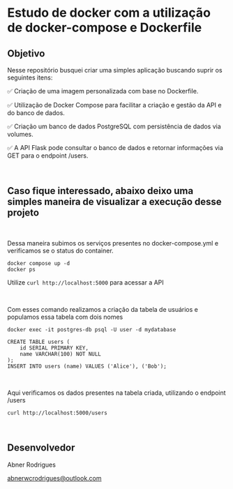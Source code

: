 # Estudo de docker com a utilização de docker-compose e Dockerfile


## Objetivo
Nesse repositório busquei criar uma simples aplicação buscando suprir os seguintes itens:

✅ Criação de uma imagem personalizada com base no Dockerfile.

✅ Utilização de Docker Compose para facilitar a criação e gestão da API e do banco de dados.

✅ Criação um banco de dados PostgreSQL com persistência de dados via volumes.

✅ A API Flask pode consultar o banco de dados e retornar informações via GET para o endpoint /users.

<br>

## Caso fique interessado, abaixo deixo uma simples maneira de visualizar a execução desse projeto

<br>

Dessa maneira subimos os serviços presentes no docker-compose.yml e verificamos se o status do container.
```
docker compose up -d
docker ps
```


Utilize ```curl http://localhost:5000``` para acessar a API

<br>

Com esses comando realizamos a criação da tabela de usuários e populamos essa tabela com dois nomes
```
docker exec -it postgres-db psql -U user -d mydatabase

CREATE TABLE users (
    id SERIAL PRIMARY KEY,
    name VARCHAR(100) NOT NULL
);
INSERT INTO users (name) VALUES ('Alice'), ('Bob');
```

<br>

Aqui verificamos os dados presentes na tabela criada, utilizando o endpoint /users
```
curl http://localhost:5000/users 
```

<br>

## Desenvolvedor
Abner Rodrigues

abnerwcrodrigues@outlook.com
